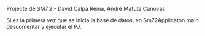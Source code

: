 Projecte de SM7.2 - David Calpa Reina, André Mafuta Canovas

Si es la primera vez que se inicia la base de datos, en Sm72Applicaton.main descomentar y ejecutar el PJ.
